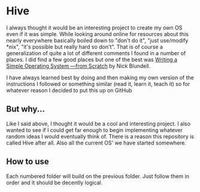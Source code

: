 # Hive

I always thought it would be an interesting project to create my own OS even if it was simple. While looking around online for resources about this nearly everywhere basically boiled down to "don't do it", "just use/modify *nix", "it's possible but really hard so don't". That is of course a generalization of quite a lot of different comments I found in a number of places. I did find a few good places but one of the best was [Writing a Simple Operating System —from Scratch](http://www.cs.bham.ac.uk/~exr/lectures/opsys/10_11/lectures/os-dev.pdf) by Nick Blundell.

I have always learned best by doing and then making my own version of the instructions I followed or something similar (read it, learn it, teach it) so for whatever reason I decided to put this up on GitHub

## But why...

Like I said above, I thought it would be a cool and interesting project. I also wanted to see if I could get far enough to begin implementing whatever random ideas I would eventually think of. There is a reason this repository is called Hive after all. Also all the current OS' we have started somewhere.

## How to use

Each numbered folder will build on the previous folder. Just follow them in order and it should be decently logical.